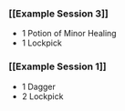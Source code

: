 ### [[Example Session 3]]

* 1 Potion of Minor Healing
* 1 Lockpick
### [[Example Session 1]]

* 1 Dagger
* 2 Lockpick

